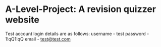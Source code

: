 # A-Level-Project: A revision quizzer website

Test account login details are as follows:
username - test
password - 1!qQ1!qQ
email    - test@test.com